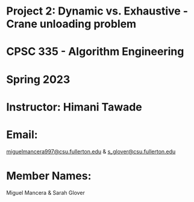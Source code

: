 # Project 2: Dynamic vs. Exhaustive - Crane unloading problem
# CPSC 335 - Algorithm Engineering
# Spring 2023
# Instructor: Himani Tawade



# Email: 
miguelmancera997@csu.fullerton.edu &  s_glover@csu.fullerton.edu
# Member Names: 
Miguel Mancera & Sarah Glover




